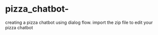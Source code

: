 # pizza_chatbot-
creating a pizza chatbot using dialog flow.
import the zip file to edit your pizza chatbot
